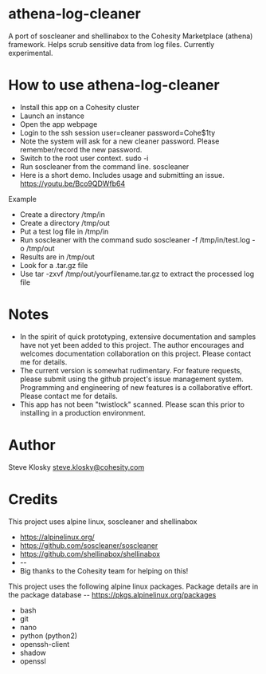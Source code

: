 # athena-log-cleaner
A port of soscleaner and shellinabox to the Cohesity Marketplace (athena) framework.  Helps scrub sensitive data from log files.
Currently experimental.

# How to use athena-log-cleaner
* Install this app on a Cohesity cluster
* Launch an instance
* Open the app webpage
* Login to the ssh session user=cleaner password=Cohe$1ty
* Note the system will ask for a new cleaner password.  Please remember/record the new password.
* Switch to the root user context.  sudo -i
* Run soscleaner from the command line.  soscleaner
* Here is a short demo.  Includes usage and submitting an issue.  https://youtu.be/Bco9QDWfb64

Example
* Create a directory /tmp/in
* Create a directory /tmp/out
* Put a test log file in /tmp/in
* Run soscleaner with the command sudo soscleaner -f /tmp/in/test.log -o /tmp/out
* Results are in /tmp/out
* Look for a .tar.gz file
* Use tar -zxvf /tmp/out/yourfilename.tar.gz to extract the processed log file

# Notes
* In the spirit of quick prototyping, extensive documentation and samples have not yet been added to this project.  The author encourages and welcomes documentation collaboration on this project.  Please contact me for details.
* The current version is somewhat rudimentary.  For feature requests, please submit using the github project's issue management system.  Programming and engineering of new features is a collaborative effort.  Please contact me for details.
* This app has not been "twistlock" scanned.  Please scan this prior to installing in a production environment.

# Author
Steve Klosky
steve.klosky@cohesity.com

# Credits
This project uses alpine linux, soscleaner and shellinabox
* https://alpinelinux.org/
* https://github.com/soscleaner/soscleaner
* https://github.com/shellinabox/shellinabox
* --
* Big thanks to the Cohesity team for helping on this!

This project uses the following alpine linux packages.  Package details are in the package database -- https://pkgs.alpinelinux.org/packages
* bash
* git
* nano
* python (python2)
* openssh-client
* shadow
* openssl
